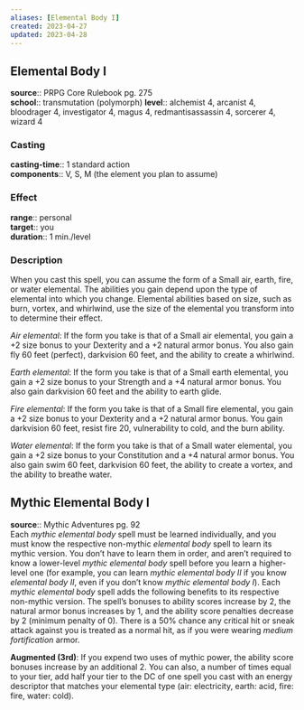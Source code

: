 ```yaml
---
aliases: [Elemental Body I]
created: 2023-04-27
updated: 2023-04-28
---
```


## Elemental Body I

**source**:: PRPG Core Rulebook pg. 275  
**school**:: transmutation (polymorph)
**level**:: alchemist 4, arcanist 4, bloodrager 4, investigator 4, magus 4, redmantisassassin 4, sorcerer 4, wizard 4

### Casting

**casting-time**:: 1 standard action  
**components**:: V, S, M (the element you plan to assume)

### Effect

**range**:: personal  
**target**:: you  
**duration**:: 1 min./level

### Description

When you cast this spell, you can assume the form of a Small air, earth, fire, or water elemental. The abilities you gain depend upon the type of elemental into which you change. Elemental abilities based on size, such as burn, vortex, and whirlwind, use the size of the elemental you transform into to determine their effect.  
  
*Air elemental*: If the form you take is that of a Small air elemental, you gain a +2 size bonus to your Dexterity and a +2 natural armor bonus. You also gain fly 60 feet (perfect), darkvision 60 feet, and the ability to create a whirlwind.  
  
*Earth elemental*: If the form you take is that of a Small earth elemental, you gain a +2 size bonus to your Strength and a +4 natural armor bonus. You also gain darkvision 60 feet and the ability to earth glide.  
  
*Fire elemental*: If the form you take is that of a Small fire elemental, you gain a +2 size bonus to your Dexterity and a +2 natural armor bonus. You gain darkvision 60 feet, resist fire 20, vulnerability to cold, and the burn ability.  
  
*Water elemental*: If the form you take is that of a Small water elemental, you gain a +2 size bonus to your Constitution and a +4 natural armor bonus. You also gain swim 60 feet, darkvision 60 feet, the ability to create a vortex, and the ability to breathe water.

## Mythic Elemental Body I

**source**:: Mythic Adventures pg. 92  
Each *mythic elemental body* spell must be learned individually, and you must know the respective non-mythic *elemental body* spell to learn its mythic version. You don’t have to learn them in order, and aren’t required to know a lower-level *mythic elemental body* spell before you learn a higher-level one (for example, you can learn *mythic elemental body II* if you know *elemental body II*, even if you don’t know *mythic elemental body I*). Each *mythic elemental body* spell adds the following benefits to its respective non-mythic version. The spell’s bonuses to ability scores increase by 2, the natural armor bonus increases by 1, and the ability score penalties decrease by 2 (minimum penalty of 0). There is a 50% chance any critical hit or sneak attack against you is treated as a normal hit, as if you were wearing *medium fortification* armor.  
  
**Augmented (3rd)**: If you expend two uses of mythic power, the ability score bonuses increase by an additional 2. You can also, a number of times equal to your tier, add half your tier to the DC of one spell you cast with an energy descriptor that matches your elemental type (air: electricity, earth: acid, fire: fire, water: cold).

